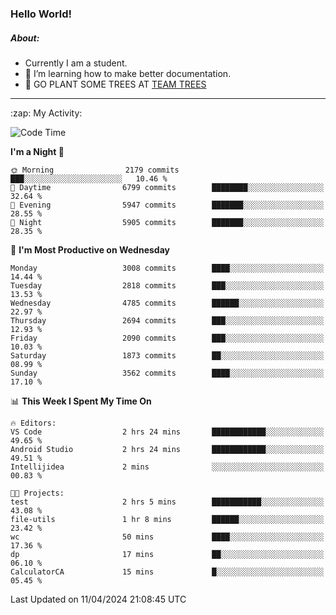### Hello World!

##### About:
- Currently I am a student.
- 🌱 I’m learning how to make better documentation.
- 🌱 GO PLANT SOME TREES AT [TEAM TREES](https://teamtrees.org/)

---
  <summary>:zap: My Activity:</summary>
  
<!--START_SECTION:waka-->
![Code Time](http://img.shields.io/badge/Code%20Time-1%2C314%20hrs%206%20mins-blue)

**I'm a Night 🦉** 

```text
🌞 Morning                2179 commits        ███░░░░░░░░░░░░░░░░░░░░░░   10.46 % 
🌆 Daytime                6799 commits        ████████░░░░░░░░░░░░░░░░░   32.64 % 
🌃 Evening                5947 commits        ███████░░░░░░░░░░░░░░░░░░   28.55 % 
🌙 Night                  5905 commits        ███████░░░░░░░░░░░░░░░░░░   28.35 % 
```
📅 **I'm Most Productive on Wednesday** 

```text
Monday                   3008 commits        ████░░░░░░░░░░░░░░░░░░░░░   14.44 % 
Tuesday                  2818 commits        ███░░░░░░░░░░░░░░░░░░░░░░   13.53 % 
Wednesday                4785 commits        ██████░░░░░░░░░░░░░░░░░░░   22.97 % 
Thursday                 2694 commits        ███░░░░░░░░░░░░░░░░░░░░░░   12.93 % 
Friday                   2090 commits        ███░░░░░░░░░░░░░░░░░░░░░░   10.03 % 
Saturday                 1873 commits        ██░░░░░░░░░░░░░░░░░░░░░░░   08.99 % 
Sunday                   3562 commits        ████░░░░░░░░░░░░░░░░░░░░░   17.10 % 
```


📊 **This Week I Spent My Time On** 

```text
🔥 Editors: 
VS Code                  2 hrs 24 mins       ████████████░░░░░░░░░░░░░   49.65 % 
Android Studio           2 hrs 24 mins       ████████████░░░░░░░░░░░░░   49.51 % 
Intellijidea             2 mins              ░░░░░░░░░░░░░░░░░░░░░░░░░   00.83 % 

🐱‍💻 Projects: 
test                     2 hrs 5 mins        ███████████░░░░░░░░░░░░░░   43.08 % 
file-utils               1 hr 8 mins         ██████░░░░░░░░░░░░░░░░░░░   23.42 % 
wc                       50 mins             ████░░░░░░░░░░░░░░░░░░░░░   17.36 % 
dp                       17 mins             ██░░░░░░░░░░░░░░░░░░░░░░░   06.10 % 
CalculatorCA             15 mins             █░░░░░░░░░░░░░░░░░░░░░░░░   05.45 % 
```


 Last Updated on 11/04/2024 21:08:45 UTC
<!--END_SECTION:waka-->
